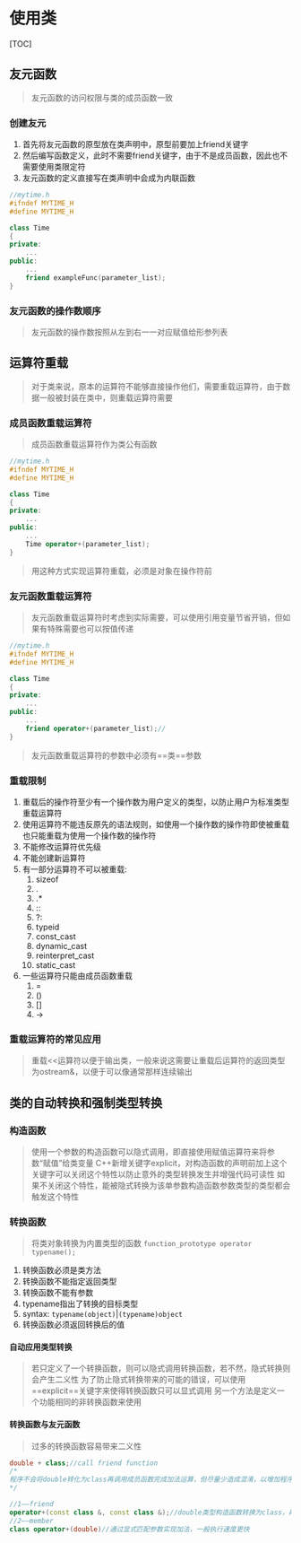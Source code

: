 # 使用类
[TOC]

<!--$$\int_{-\infty}^{\infty} e^{-x^2} = \sqrt{\pi}$$-->

## 友元函数
> 友元函数的访问权限与类的成员函数一致
### 创建友元
1. 首先将友元函数的原型放在类声明中，原型前要加上friend关键字
2. 然后编写函数定义，此时不需要friend关键字，由于不是成员函数，因此也不需要使用类限定符
3. 友元函数的定义直接写在类声明中会成为内联函数
```c++
//mytime.h
#ifndef MYTIME_H
#define MYTIME_H

class Time
{
private:
    ...
public:
    ...
    friend exampleFunc(parameter_list);
} 
```

### 友元函数的操作数顺序
> 友元函数的操作数按照从左到右一一对应赋值给形参列表

## 运算符重载
> 对于类来说，原本的运算符不能够直接操作他们，需要重载运算符，由于数据一般被封装在类中，则重载运算符需要
### 成员函数重载运算符
> 成员函数重载运算符作为类公有函数
```cpp
//mytime.h
#ifndef MYTIME_H
#define MYTIME_H

class Time
{
private:
    ...
public:
    ...
    Time operator+(parameter_list);
} 
```
> 用这种方式实现运算符重载，必须是对象在操作符前
### 友元函数重载运算符
> 友元函数重载运算符时考虑到实际需要，可以使用引用变量节省开销，但如果有特殊需要也可以按值传递
```cpp
//mytime.h
#ifndef MYTIME_H
#define MYTIME_H

class Time
{
private:
    ...
public:
    ...
    friend operator+(parameter_list);//
} 
```
> 友元函数重载运算符的参数中必须有==类==参数
### 重载限制
1. 重载后的操作符至少有一个操作数为用户定义的类型，以防止用户为标准类型重载运算符
2. 使用运算符不能违反原先的语法规则，如使用一个操作数的操作符即使被重载也只能重载为使用一个操作数的操作符
3. 不能修改运算符优先级
4. 不能创建新运算符
5. 有一部分运算符不可以被重载:
    1. sizeof
    2. .
    3. .*
    4. ::
    5. ?:
    6. typeid
    7. const_cast
    8. dynamic_cast
    9. reinterpret_cast
    10. static_cast
6. 一些运算符只能由成员函数重载
    1. =
    2. ()
    3. []
    4. ->
### 重载运算符的常见应用
> 重载<<运算符以便于输出类，一般来说这需要让重载后运算符的返回类型为ostream&，以便于可以像通常那样连续输出

## 类的自动转换和强制类型转换
### 构造函数
> 使用一个参数的构造函数可以隐式调用，即直接使用赋值运算符来将参数“赋值”给类变量
> C++新增关键字explicit，对构造函数的声明前加上这个关键字可以关闭这个特性以防止意外的类型转换发生并增强代码可读性
> 如果不关闭这个特性，能被隐式转换为该单参数构造函数参数类型的类型都会触发这个特性

### 转换函数
> 将类对象转换为内置类型的函数
> `function_prototype operator typename();`
1. 转换函数必须是类方法
2. 转换函数不能指定返回类型
3. 转换函数不能有参数
4. typename指出了转换的目标类型
5. syntax: `typename(object)`|`(typename)object`
6. 转换函数必须返回转换后的值
#### 自动应用类型转换
> 若只定义了一个转换函数，则可以隐式调用转换函数，若不然，隐式转换则会产生二义性
> 为了防止隐式转换带来的可能的错误，可以使用==explicit==关键字来使得转换函数只可以显式调用
> 另一个方法是定义一个功能相同的非转换函数来使用
#### 转换函数与友元函数 
> 过多的转换函数容易带来二义性
```cpp
double + class;//call friend function
/*
程序不会将double转化为class再调用成员函数完成加法运算，但尽量少造成混淆，以增加程序可读性
*/
```
```cpp title="plus_achieve.cpp"
//1——friend
operator+(const class &, const class &);//double类型构造函数转换为class，再由友元函数实现加法，由于调用构造函数，开销更大
//2——member
class operator+(double)//通过显式匹配参数实现加法，一般执行速度更快
```

